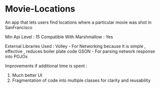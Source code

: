 # Movie-Locations
An app that lets users find locations where a particular movie was shot in SanFrancisco

Min Api Level : 15
Compatible With Marshmallow : Yes

External Libraries Used : 
Volley - For Networking because it is  simple , effective , reduces boiler plate code
GSON - For parsing network response into POJOs

Improvements if additional time is spent :
 1. Much better UI
 2. Fragmentation of code into multiple classes for clarity and reusability
 

